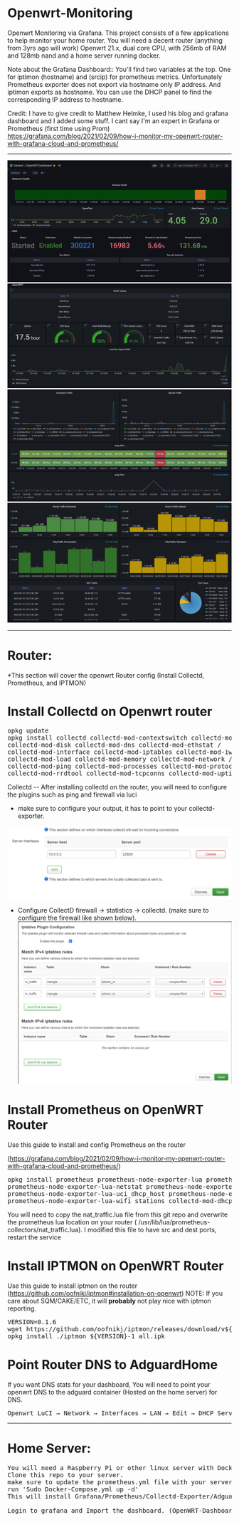 # Openwrt-Monitoring
Openwrt Monitoring via Grafana.
This project consists of a few applications to help monitor your home router. You will need a decent router (anything from 3yrs ago will work) Openwrt 21.x, dual core CPU, with 256mb of RAM and 128mb nand and a home server running docker.

Note about the Grafana Dashboard:: You'll find two variables at the top. One for iptimon (hostname) and (srcip) for prometheus metrics. Unfortunately Prometheus exporter does not export via hostname only IP address. And iptimon exports as hostname. You can use the DHCP panel to find the corresponding IP address to hostname. 


Credit: I have to give credit to Matthew Helmke, I used his blog and grafana dashboard and I added some stuff. I cant say I'm an expert in Grafana or Prometheus (first time using Prom)
https://grafana.com/blog/2021/02/09/how-i-monitor-my-openwrt-router-with-grafana-cloud-and-prometheus/

----

![Grafana Dashboard](https://github.com/benisai/Openwrt-Monitoring/blob/main/screenshots/Dashboard1.PNG)
![Grafana Dashboard](https://github.com/benisai/Openwrt-Monitoring/blob/main/screenshots/Dashboard2.PNG)
![Grafana Dashboard](https://github.com/benisai/Openwrt-Monitoring/blob/main/screenshots/Dashboard3.PNG)
![Grafana Dashboard](https://github.com/benisai/Openwrt-Monitoring/blob/main/screenshots/Dashboard4.PNG)

---------------------------------------------------------------
# Router: 
*This section will cover the openwrt Router config (Install Collectd, Prometheus, and IPTMON)


# Install Collectd on Openwrt router
<pre>
opkg update
opkg install collectd collectd-mod-contextswitch collectd-mod-cpu  collectd-mod-dhcpleases /
collectd-mod-disk collectd-mod-dns collectd-mod-ethstat /
collectd-mod-interface collectd-mod-iptables collectd-mod-iwinfo /
collectd-mod-load collectd-mod-memory collectd-mod-network /
collectd-mod-ping collectd-mod-processes collectd-mod-protocols /
collectd-mod-rrdtool collectd-mod-tcpconns collectd-mod-uptime
</pre>


Collectd -- After installing collectd on the router, you will need to configure the plugins such as ping and firewall via luci
* make sure to configure your output, it has to point to your collectd-exporter.

![Collectd firewall](https://github.com/benisai/Openwrt-Monitoring/blob/main/screenshots/Collectd-output.PNG)

* Configure CollectD firewall -> statistics -> collectd. (make sure to configure the firewall like shown below). 
![Collectd firewall](https://github.com/benisai/Openwrt-Monitoring/blob/main/screenshots/CollectD1-firewall.PNG)



# Install Prometheus on OpenWRT Router
Use this guide to install and config Prometheus on the router 

(https://grafana.com/blog/2021/02/09/how-i-monitor-my-openwrt-router-with-grafana-cloud-and-prometheus/)

<pre>
opkg install prometheus prometheus-node-exporter-lua prometheus-node-exporter-lua-nat_traffic \
prometheus-node-exporter-lua-netstat prometheus-node-exporter-lua-openwrt \ 
prometheus-node-exporter-lua-uci_dhcp_host prometheus-node-exporter-lua-wifi \
prometheus-node-exporter-lua-wifi_stations collectd-mod-dhcpleases
</pre>

You will need to copy the nat_traffic.lua file from this git repo and overwrite the prometheus lua location on your router ( /usr/lib/lua/prometheus-collectors/nat_traffic.lua). I modified this file to have src and dest ports, restart the service


# Install IPTMON on OpenWRT Router
Use this guide to install iptmon on the router (https://github.com/oofnikj/iptmon#installation-on-openwrt)
NOTE: If you care about SQM/CAKE/ETC, it will **probably** not play nice with iptmon reporting. 


<pre>
VERSION=0.1.6
wget https://github.com/oofnikj/iptmon/releases/download/v${VERSION}/iptmon_${VERSION}-1_all.ipk -O iptmon_${VERSION}-1_all.ipk
opkg install ./iptmon_${VERSION}-1_all.ipk
</pre>


# Point Router DNS to AdguardHome

If you want DNS stats for your dashboard, You will need to point your openwrt DNS to the adguard container (Hosted on the home server)  for DNS. 
<pre>
Openwrt LuCI → Network → Interfaces → LAN → Edit → DHCP Server → Advanced Settings → DHCP-Options. Enter the following and click Save, then click Save & Apply: 6,192.168.8.1
</pre>

---------------------------------------------------------------
# Home Server:


<pre>
You will need a Raspberry Pi or other linux server with Docker and Docker Compose. 
Clone this repo to your server. 
make sure to update the prometheus.yml file with your server IP and router IP.
run 'Sudo Docker-Compose.yml up -d'
This will install Grafana/Prometheus/Collectd-Exporter/AdguardHome/AdguardHome-Exporter.

Login to grafana and Import the dashboard. (OpenWRT-Dashboard.v2.json)
</pre>

